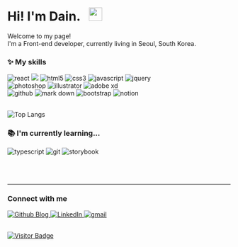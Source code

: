 <h1>Hi! I'm Dain. &nbsp; <img src="https://slackmojis.com/emojis/6016-meow_coffee/download" width="30"></h1>

<p>Welcome to my page! </br> I'm a Front-end developer, currently living in Seoul, South Korea. </p>

<h3>✨ My skills</h3>
<div>
  <img alt="react" src="https://img.shields.io/badge/-React-45b8d8?style=flat-square&logo=react&logoColor=white" />
  <img src="https://img.shields.io/badge/styled components-DB7093?style=flat-square&logo=styled-components&logoColor=white"/>
  <img alt="html5" src="https://img.shields.io/badge/-HTML5-E34F26?style=flat-square&logo=html5&logoColor=white" />
  <img alt="css3" src="https://img.shields.io/badge/-CSS3-41BF47?style=flat-square&logo=css3&logoColor=white" />
  <img alt="javascript" src="https://img.shields.io/badge/JavaScript-F7DF1E?style=flat-square&logo=javascript&logoColor=black"/>
  <img alt="jquery" src="https://img.shields.io/badge/jQuery-0769AD?style=flat-square&logo=jQuery&logoColor=white"/>
  <br>
  <img alt="photoshop" src="https://img.shields.io/badge/-Photoshop-34A7B1?style=flat-square&logo=adobe-photoshop&logoColor=white" />
  <img alt="illustrator" src="https://img.shields.io/badge/-Illustrator-FF9A00?style=flat-square&logo=adobe-illustrator&logoColor=white" />
  <img alt="adobe xd" src="https://img.shields.io/badge/-Adobe XD-8D1F89?style=flat-square&logo=adobe-xd&logoColor=white" />
  <br>
  <img alt="github" src="https://img.shields.io/badge/-Github-323330?style=flat-square&logo=github&logoColor=white" />
  <img alt="mark down" src="https://img.shields.io/badge/-Markdown-102C53?style=flat-square&logo=markdown&logoColor=white" />
  <img alt="bootstrap" src="https://img.shields.io/badge/-Bootstrap-7952B3?style=flat-square&logo=bootstrap&logoColor=white" />
  <img alt="notion" src="https://img.shields.io/badge/-Notion-231F20?style=flat-square&logo=notion&logoColor=white" />
</div>
<br>

![Top Langs](https://github-readme-stats.vercel.app/api/top-langs/?username=feb-dain)

<h3>📚 I'm currently learning...</h3>
<div>
  <img alt="typescript" src="https://img.shields.io/badge/TypeScript-007ACC?style=flat-square&logo=typescript&logoColor=white" />
  <img alt="git" src="https://img.shields.io/badge/-Git-F05032?style=flat-square&logo=git&logoColor=white" />
  <img alt="storybook" src="https://img.shields.io/badge/Storybook-FF4785?style=flat-square&logo=Storybook&logoColor=white"/>
</div>
<br>
<br>
<br>

------------
<h3>Connect with me</h3>
<div>
<a href="https://feb-dain.github.io/" target="_blank"><img alt="Github Blog" src="https://img.shields.io/badge/Blog-%2312100E.svg?&style=for-the-badge&logo=GitHub&logoColor=white" />
<a href="https://www.linkedin.com/in/dain-lee-a4b274210" target="_blank"><img alt="LinkedIn" src="https://img.shields.io/badge/linkedin-%230077B5.svg?&style=for-the-badge&logo=linkedin&logoColor=white" />
<a href="mailto:feb.dain@gmail.com" target="_blank"><img alt="gmail" src="https://img.shields.io/badge/-gmail-EA4335?style=for-the-badge&logo=gmail&logoColor=white" />
</div>

<br>

![Visitor Badge](https://visitor-badge.laobi.icu/badge?page_id=feb-dain.feb-dain)
